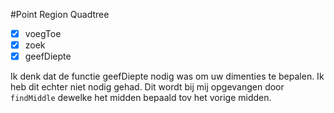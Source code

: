 #Point Region Quadtree

- [x] voegToe
- [x] zoek
- [x] geefDiepte

Ik denk dat de functie geefDiepte nodig was om uw dimenties te bepalen. Ik heb dit echter niet nodig gehad. Dit wordt bij mij
opgevangen door `findMiddle` dewelke het midden bepaald tov het vorige midden.